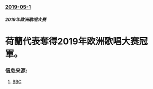 ### [2019-05-1](/news/2019/05/1/index.md)

##### 2019年欧洲歌唱大赛
# 荷蘭代表奪得2019年欧洲歌唱大赛冠軍。 




### 信息来源:

1. [BBC](https://www.bbc.co.uk/news/entertainment-arts-48324831)
